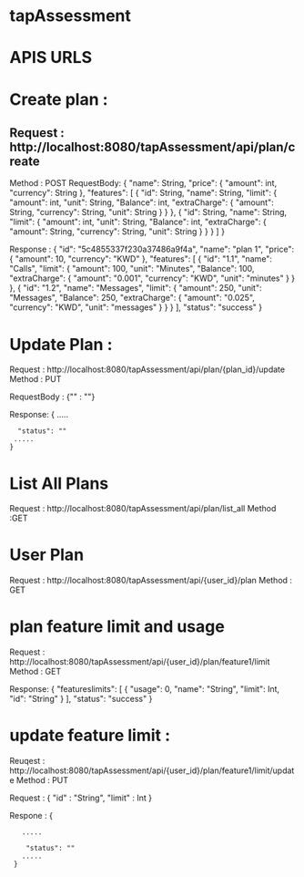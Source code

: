 # tapAssessment

# APIS URLS


# Create plan : 

## Request : http://localhost:8080/tapAssessment/api/plan/create
Method : POST
RequestBody: {
	  "name": String,
	  "price": {
	    "amount": int,
	    "currency": String
	  },
	  "features": [
	    {
	      "id": String,
	      "name": String,
	      "limit": {
		"amount": int,
		"unit": String,
		"Balance": int,
		"extraCharge": {
		  "amount": String,
		  "currency": String,
		  "unit": String
		}
	      }
	    },
	    {
	      "id": String,
	      "name": String,
	      "limit": {
		"amount": int,
		"unit": String,
		"Balance": int,
		"extraCharge": {
		  "amount": String,
		  "currency": String,
		  "unit": String
		}
	      }
	    }
	  ]
	}

Response : {
		"id": "5c4855337f230a37486a9f4a",
		"name": "plan 1",
		"price": {
		"amount": 10,
		"currency": "KWD"
		},
		"features": [
		  {
		"id": "1.1",
		"name": "Calls",
		"limit": {
		"amount": 100,
		"unit": "Minutes",
		"Balance": 100,
		"extraCharge": {
		"amount": "0.001",
		"currency": "KWD",
		"unit": "minutes"
		}
		}
		},
		  {
		"id": "1.2",
		"name": "Messages",
		"limit": {
		"amount": 250,
		"unit": "Messages",
		"Balance": 250,
		"extraCharge": {
		"amount": "0.025",
		"currency": "KWD",
		"unit": "messages"
		}
		}
		}
		],
		"status": "success"
	  }


# Update Plan : 

Request : http://localhost:8080/tapAssessment/api/plan/{plan_id}/update
Method : PUT

RequestBody : {"" : ""}

Response: 
	{
	 .....
	 
	  "status": ""
	 .....
	}


# List All Plans 

Request : http://localhost:8080/tapAssessment/api/plan/list_all
Method :GET



# User Plan 

Request : http://localhost:8080/tapAssessment/api/{user_id}/plan
Method : GET



# plan feature limit and usage

Request : http://localhost:8080/tapAssessment/api/{user_id}/plan/feature1/limit
Method : GET 

Response: {
		"featureslimits": [
		  {
		"usage": 0,
		"name": "String",
		"limit": Int,
		"id": "String"
		}
		],
		"status": "success"
	 }


# update feature limit : 

Reuqest : http://localhost:8080/tapAssessment/api/{user_id}/plan/feature1/limit/update
Method : PUT 

Request : {
	    "id" : "String", 
	    "limit" : Int
	  }
 
Respone : {
	
	   .....
	 
	    "status": ""
	   .....
	 }

 
  
